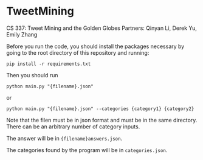 # TweetMining
CS 337: Tweet Mining and the Golden Globes
Partners: Qinyan Li, Derek Yu, Emily Zhang

Before you run the code, you should install the packages necessary by going to the root directory of this repository and running:

``pip install -r requirements.txt``

Then you should run 

``python main.py "{filename}.json"``

or 

``python main.py "{filename}.json" --categories {category1} {category2}``

Note that the filen must be in json format and must be in the same directory. There can be an arbitrary number of category inputs.

The answer will be in ``{filename}answers.json``.

The categories found by the program will be in ``categories.json``.
